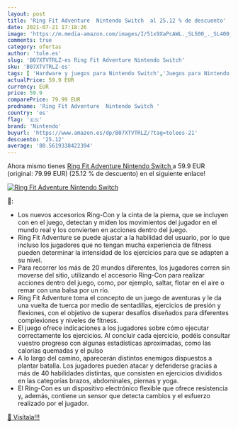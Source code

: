 ```yaml
---
layout: post
title: 'Ring Fit Adventure  Nintendo Switch  al 25.12 % de descuento'
date: 2021-07-21 17:18:26
image: 'https://m.media-amazon.com/images/I/51x9XaPcAWL._SL500_._SL400_.jpg'
comments: true
category: ofertas
author: 'tole.es'
slug: 'B07XTVTRLZ-es Ring Fit Adventure Nintendo Switch'
sku: 'B07XTVTRLZ-es'
tags: [ 'Hardware y juegos para Nintendo Switch','Juegos para Nintendo Switch','Videojuegos','nintendo', ]
actualPrice: 59.9 EUR
currency: EUR
price: 59.9
comparePrice: 79.99 EUR
prodname: 'Ring Fit Adventure  Nintendo Switch '
country: 'es'
flag: '🇪🇸'
brand: 'Nintendo'
buyurl: 'https://www.amazon.es/dp/B07XTVTRLZ/?tag=tolees-21'
descuento: '25.12'
average: '80.5619338422394'
---
```


Ahora mismo tienes [Ring Fit Adventure  Nintendo Switch ](https://www.amazon.es/dp/B07XTVTRLZ/?tag=tolees-21) a 59.9 EUR (original: 79.99 EUR) (25.12 %  de descuento) en el siguiente enlace!

[![Ring Fit Adventure  Nintendo Switch ](https://m.media-amazon.com/images/I/51x9XaPcAWL._SL500_._SL400_.jpg)](https://www.amazon.es/dp/B07XTVTRLZ/?tag=tolees-21)

🔎:

- Los nuevos accesorios Ring-Con y la cinta de la pierna, que se incluyen con en el juego, detectan y miden los movimientos del jugador en el mundo real y los convierten en acciones dentro del juego.
- Ring Fit Adventure se puede ajustar a la habilidad del usuario, por lo que incluso los jugadores que no tengan mucha experiencia de fitness pueden determinar la intensidad de los ejercicios para que se adapten a su nivel.
- Para recorrer los más de 20 mundos diferentes, los jugadores corren sin moverse del sitio, utilizando el accesorio Ring-Con para realizar acciones dentro del juego, como, por ejemplo, saltar, flotar en el aire o remar con una balsa por un río.
- Ring Fit Adventure toma el concepto de un juego de aventuras y le da una vuelta de tuerca por medio de sentadillas, ejercicios de presión y flexiones, con el objetivo de superar desafíos diseñados para diferentes complexiones y niveles de fitness.
- El juego ofrece indicaciones a los jugadores sobre cómo ejecutar correctamente los ejercicios. Al concluir cada ejercicio, podéis consultar vuestro progreso con algunas estadísticas aproximadas, como las calorías quemadas y el pulso
- A lo largo del camino, aparecerán distintos enemigos dispuestos a plantar batalla. Los jugadores pueden atacar y defenderse gracias a más de 40 habilidades distintas, que consisten en ejercicios divididos en las categorías brazos, abdominales, piernas y yoga.
- El Ring-Con es un dispositivo electrónico flexible que ofrece resistencia y, además, contiene un sensor que detecta cambios y el esfuerzo realizado por el jugador.

[🛒 Visítala!!!](https://www.amazon.es/dp/B07XTVTRLZ/?tag=tolees-21)
